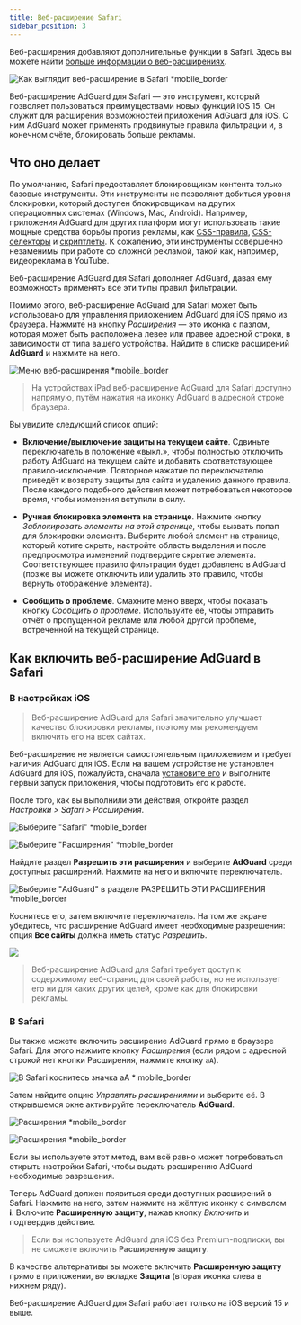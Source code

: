 ```yaml
---
title: Веб-расширение Safari
sidebar_position: 3
---
```


Веб-расширения добавляют дополнительные функции в Safari. Здесь вы можете найти [больше информации о веб-расширениях](https://developer.apple.com/documentation/safariservices/safari_web_extensions).

![Как выглядит веб-расширение в Safari *mobile_border](https://cdn.adtidy.org/public/Adguard/kb/iOS/webext/menu_en.png)

Веб-расширение AdGuard для Safari — это инструмент, который позволяет пользоваться преимуществами новых функций iOS 15. Он служит для расширения возможностей приложения AdGuard для iOS. С ним AdGuard может применять продвинутые правила фильтрации и, в конечном счёте, блокировать больше рекламы.

## Что оно делает

По умолчанию, Safari предоставляет блокировщикам контента только базовые инструменты. Эти инструменты не позволяют добиться уровня блокировки, который доступен блокировщикам на других операционных системах (Windows, Mac, Android). Например, приложения AdGuard для других платформ могут использовать такие мощные средства борьбы против рекламы, как [CSS-правила](/general/ad-filtering/create-own-filters#cosmetic-css-rules), [CSS-селекторы](/general/ad-filtering/create-own-filters#extended-css-selectors) и [скриптлеты](/general/ad-filtering/create-own-filters#scriptlets). К сожалению, эти инструменты совершенно незаменимы при работе со сложной рекламой, такой как, например, видеореклама в YouTube.

Веб-расширение AdGuard для Safari дополняет AdGuard, давая ему возможность применять все эти типы правил фильтрации.

Помимо этого, веб-расширение AdGuard для Safari может быть использовано для управления приложением AdGuard для iOS прямо из браузера. Нажмите на кнопку *Расширения* — это иконка с пазлом, которая может быть расположена левее или правее адресной строки, в зависимости от типа вашего устройства. Найдите в списке расширений **AdGuard** и нажмите на него.

![Меню веб-расширения *mobile_border](https://cdn.adtidy.org/public/Adguard/kb/iOS/webext/ext_adguard_en.png?1)
> На устройствах iPad веб-расширение AdGuard для Safari доступно напрямую, путём нажатия на иконку AdGuard в адресной строке браузера.

Вы увидите следующий список опций:

* **Включение/выключение защиты на текущем сайте**. Сдвиньте переключатель в положение «выкл.», чтобы полностью отключить работу AdGuard на текущем сайте и добавить соответствующее правило-исключение. Повторное нажатие по переключателю приведёт к возврату защиты для сайта и удалению данного правила. После каждого подобного действия может потребоваться некоторое время, чтобы изменения вступили в силу.

* **Ручная блокировка элемента на странице**. Нажмите кнопку *Заблокировать элементы на этой странице*, чтобы вызвать попап для блокировки элемента. Выберите любой элемент на странице, который хотите скрыть, настройте область выделения и после предпросмотра изменений подтвердите скрытие элемента. Соответствующее правило фильтрации будет добавлено в AdGuard (позже вы можете отключить или удалить это правило, чтобы вернуть отображение элемента).

* **Сообщить о проблеме**. Смахните меню вверх, чтобы показать кнопку *Сообщить о проблеме*. Используйте её, чтобы отправить отчёт о пропущенной рекламе или любой другой проблеме, встреченной на текущей странице.

## Как включить веб-расширение AdGuard в Safari

### В настройках iOS

> Веб-расширение AdGuard для Safari значительно улучшает качество блокировки рекламы, поэтому мы рекомендуем включить его на всех сайтах.

Веб-расширение не является самостоятельным приложением и требует наличия AdGuard для iOS. Если на вашем устройстве не установлен AdGuard для iOS, пожалуйста, сначала [установите его](../installation) и выполните первый запуск приложения, чтобы подготовить его к работе.

После того, как вы выполнили эти действия, откройте раздел *Настройки > Safari > Расширения*.

![Выберите "Safari" *mobile_border](https://cdn.adtidy.org/public/Adguard/kb/iOS/webext/settings1_en.png)

![Выберите "Расширения" *mobile_border](https://cdn.adtidy.org/public/Adguard/kb/iOS/webext/settings2_en.png)

Найдите раздел **Разрешить эти расширения** и выберите **AdGuard** среди доступных расширений. Нажмите на него и включите переключатель.

![Выберите "AdGuard" в разделе РАЗРЕШИТЬ ЭТИ РАСШИРЕНИЯ *mobile_border](https://cdn.adtidy.org/public/Adguard/kb/iOS/webext/settings3_en.png)

Коснитесь его, затем включите переключатель. На том же экране убедитесь, что расширение AdGuard имеет необходимые разрешения: опция **Все сайты** должна иметь статус *Разрешить*.

![](https://cdn.adtidy.org/public/Adguard/kb/iOS/webext/settings4_en.png)

> Веб-расширение AdGuard для Safari требует доступ к содержимому веб-страниц для своей работы, но не использует его ни для каких других целей, кроме как для блокировки рекламы.

### В Safari

Вы также можете включить расширение AdGuard прямо в браузере Safari. Для этого нажмите кнопку *Расширения* (если рядом с адресной строкой нет кнопки Расширения, нажмите кнопку `aA`).

![В Safari коснитесь значка aA * mobile_border](https://cdn.adtidy.org/public/Adguard/kb/iOS/webext/safari1_en.png)

Затем найдите опцию *Управлять расширениями* и выберите её. В открывшемся окне активируйте переключатель **AdGuard**.

![Расширения *mobile_border](https://cdn.adtidy.org/public/Adguard/kb/iOS/webext/safari2_en.png)

![Расширения *mobile_border](https://cdn.adtidy.org/public/Adguard/kb/iOS/webext/safari3_en.png)

Если вы используете этот метод, вам всё равно может потребоваться открыть настройки Safari, чтобы выдать расширению AdGuard необходимые разрешения.

Теперь AdGuard должен появиться среди доступных расширений в Safari. Нажмите на него, затем нажмите на жёлтую иконку с символом **i**. Включите **Расширенную защиту**, нажав кнопку *Включить* и подтвердив действие.
> Если вы используете AdGuard для iOS без Premium-подписки, вы не сможете включить **Расширенную защиту**.

В качестве альтернативы вы можете включить **Расширенную защиту** прямо в приложении, во вкладке **Защита** (вторая иконка слева в нижнем ряду).

Веб-расширение AdGuard для Safari работает только на iOS версий 15 и выше.
